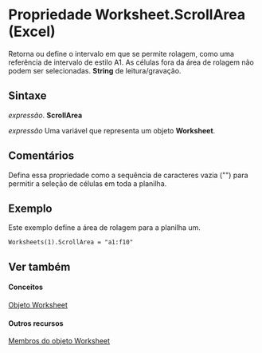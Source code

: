 
# Propriedade Worksheet.ScrollArea (Excel)

Retorna ou define o intervalo em que se permite rolagem, como uma referência de intervalo de estilo A1. As células fora da área de rolagem não podem ser selecionadas.  **String** de leitura/gravação.


## Sintaxe

 _expressão_. **ScrollArea**

 _expressão_ Uma variável que representa um objeto **Worksheet**.


## Comentários

Defina essa propriedade como a sequência de caracteres vazia ("") para permitir a seleção de células em toda a planilha.


## Exemplo

Este exemplo define a área de rolagem para a planilha um.


```
Worksheets(1).ScrollArea = "a1:f10"
```


## Ver também


#### Conceitos


[Objeto Worksheet](182b705e-854a-81cc-a4b0-59b942de55ae.md)
#### Outros recursos


[Membros do objeto Worksheet](f8c1afea-1a1c-f5e4-37e3-52c434c8c157.md)